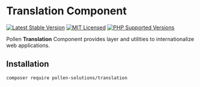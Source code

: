 # Translation Component

[![Latest Stable Version](https://img.shields.io/packagist/v/pollen-solutions/translation.svg?style=for-the-badge)](https://packagist.org/packages/pollen-solutions/translation)
[![MIT Licensed](https://img.shields.io/badge/license-MIT-green?style=for-the-badge)](LICENSE.md)
[![PHP Supported Versions](https://img.shields.io/badge/PHP->=7.4-8892BF?style=for-the-badge&logo=php)](https://www.php.net/supported-versions.php)

Pollen **Translation** Component provides layer and utilities to internationalize web applications.

## Installation

```bash
composer require pollen-solutions/translation
```
